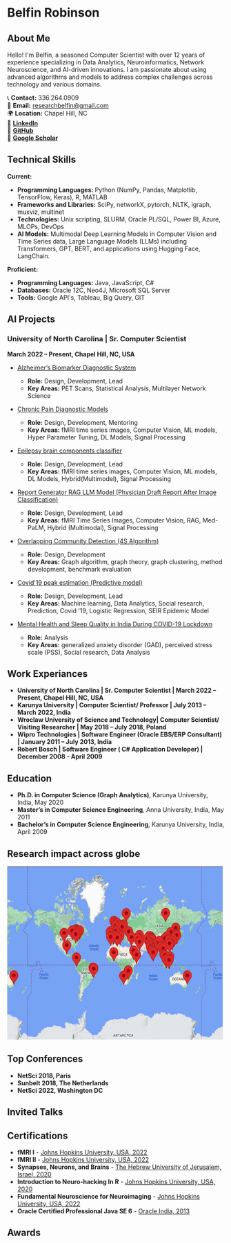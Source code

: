 # Belfin Robinson

## About Me
Hello! I'm Belfin, a seasoned Computer Scientist with over 12 years of experience specializing in Data Analytics, Neuroinformatics, Network Neuroscience, and AI-driven innovations. I am passionate about using advanced algorithms and models to address complex challenges across technology and various domains.

📞 **Contact:** 336.264.0909  
📧 **Email:** [researchbelfin@gmail.com](mailto:researchbelfin@gmail.com)  
🌍 **Location:** Chapel Hill, NC  
🔗 [**LinkedIn**](https://linkedin.com/in/belfin)  
🔗 [**GitHub**](https://github.com/belfinrv)  
🔗 [**Google Scholar**](https://scholar.google.com/citations?user=hXKhuLYAAAAJ&hl=en&authuser=1)  


## Technical Skills
**Current:**
- **Programming Languages:** Python (NumPy, Pandas, Matplotlib, TensorFlow, Keras), R, MATLAB
- **Frameworks and Libraries:** SciPy, networkX, pytorch, NLTK, igraph, muxviz, multinet
- **Technologies:** Unix scripting, SLURM, Oracle PL/SQL, Power BI, Azure, MLOPs, DevOps
- **AI Models:** Multimodal Deep Learning Models in Computer Vision and Time Series data, Large Language Models (LLMs) including Transformers, GPT, BERT, and applications using Hugging Face, LangChain.


**Proficient:**
- **Programming Languages:** Java, JavaScript, C#
- **Databases:** Oracle 12C, Neo4J, Microsoft SQL Server
- **Tools:** Google API's, Tableau, Big Query, GIT

## AI Projects
### University of North Carolina | Sr. Computer Scientist
**March 2022 – Present, Chapel Hill, NC, USA**
- [Alzheimer’s Biomarker Diagnostic System](https://github.com/belfinrv/AlzheimerBioMarker)
  - **Role:** Design, Development, Lead
  - **Key Areas:** PET Scans, Statistical Analysis, Multilayer Network Science
- [Chronic Pain Diagnostic Models](#)
  - **Role:** Design, Development, Mentoring
  - **Key Areas:** fMRI time series images, Computer Vision,  ML models, Hyper Parameter Tuning, DL Models, Signal Processing
- [Epilepsy brain components classifier](https://github.com/belfinrv/MultimodalDeepLearningClass)
  - **Role:** Design, Development, Lead
  - **Key Areas:** fMRI time series images, Computer Vision,  ML models, DL Models, Hybrid(Multimodel), Signal Processing
- [Report Generator RAG LLM Model (Physician Draft Report After Image Classification)](#)
  - **Role:** Design, Development, Lead
  - **Key Areas:** fMRI Time Series Images, Computer Vision, RAG, Med-PaLM, Hybrid (Multimodal), Signal Processing
- [Overlapping Community Detection (4S Algorithm)](https://github.com/belfinrv/4SAlgorithm)
  - **Role:** Design, Development
  - **Key Areas:** Graph algorithm, graph theory, graph clustering, method development, benchmark evaluation

- [Covid'19 peak estimation (Predictive model)](https://github.com/belfinrv/Covid19Peak)
    - **Role:** Design, Development, Lead
    - **Key Areas:** Machine learning, Data Analytics, Social research, Prediction, Covid '19, Logistic Regression, SEIR Epidemic Model
    
 - [Mental Health and Sleep Quality in India During COVID-19 Lockdown](https://github.com/belfinrv/MentalHealthGAD)
   - **Role:**  Analysis
   - **Key Areas:** generalized anxiety disorder (GAD), perceived stress scale (PSS), Social research, Data Analysis 
  
## Work Experiances
-  **University of North Carolina | Sr. Computer Scientist | March 2022 – Present, Chapel Hill, NC, USA**
-  **Karunya University | Computer Scientist/ Professor | July 2013 – March 2022, India**
-  **Wroclaw University of Science and Technology| Computer Scientist/ Visiting Researcher | May 2018 – July 2018, Poland**
-  **Wipro Technologies | Software Engineer (Oracle EBS/ERP Consultant) | January 2011 – July 2013, India**
-  **Robert Bosch | Software Engineer ( C# Application Developer) | December 2008 - April 2009**

## Education
- **Ph.D. in Computer Science (Graph Analytics)**, Karunya University, India, May 2020
- **Master’s in Computer Science Engineering**, Anna University, India, May 2011
- **Bachelor’s in Computer Science Engineering**, Karunya University, India, April 2009

## Research impact across globe
<img src="map.svg" alt="Research Impact" width="500" height="400">

## Top Conferences
- **NetSci 2018, Paris**
- **Sunbelt 2018, The Netherlands**
- **NetSci 2022, Washington DC**

## Invited Talks

## Certifications
- **fMRI I** - [Johns Hopkins University, USA, 2022](https://www.coursera.org/account/accomplishments/verify/TBMYM5K6LFP2)
- **fMRI II** - [Johns Hopkins University, USA, 2022](https://www.coursera.org/account/accomplishments/verify/TBMYM5K6LFP2)
- **Synapses, Neurons, and Brains** - [The Hebrew University of Jerusalem, Israel, 2020](https://www.coursera.org/account/accomplishments/records/PG8DN2AY6PG8)
- **Introduction to Neuro-hacking In R** - [Johns Hopkins University, USA, 2020](https://www.coursera.org/account/accomplishments/verify/XVUM9KYJGG6E)
- **Fundamental Neuroscience for Neuroimaging** - [Johns Hopkins University, USA, 2022](https://www.coursera.org/account/accomplishments/verify/P3AMPDXF28QM)
- **Oracle Certified Professional Java SE 6** - [Oracle India, 2013](eCertificate.pdf)

## Awards




